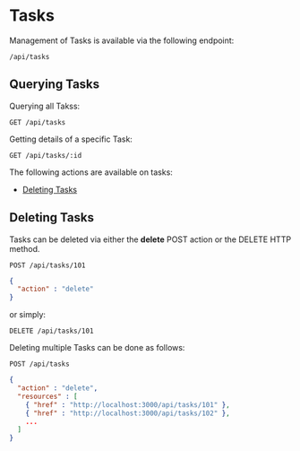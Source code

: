 # Tasks

Management of Tasks is available via the following endpoint:

``` data
/api/tasks
```

## Querying Tasks

Querying all Takss:

    GET /api/tasks

Getting details of a specific Task:

    GET /api/tasks/:id

The following actions are available on tasks:

  - [Deleting Tasks](#deleting-tasks)

## Deleting Tasks

Tasks can be deleted via either the **delete** POST action or the DELETE
HTTP method.

    POST /api/tasks/101

``` json
{
  "action" : "delete"
}
```

or simply:

    DELETE /api/tasks/101

Deleting multiple Tasks can be done as follows:

    POST /api/tasks

``` json
{
  "action" : "delete",
  "resources" : [
    { "href" : "http://localhost:3000/api/tasks/101" },
    { "href" : "http://localhost:3000/api/tasks/102" },
    ...
  ]
}
```
